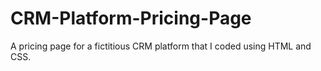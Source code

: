 # CRM-Platform-Pricing-Page
A pricing page for a fictitious CRM platform that I coded using HTML and CSS. 
